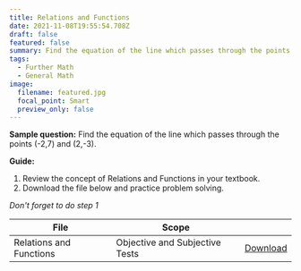 ```yaml
---
title: Relations and Functions
date: 2021-11-08T19:55:54.708Z
draft: false
featured: false
summary: Find the equation of the line which passes through the points (-2,7) and (2,-3).
tags:
  - Further Math
  - General Math
image:
  filename: featured.jpg
  focal_point: Smart
  preview_only: false
---
```


**Sample question:**  Find the equation of the line which passes through the points (-2,7) and (2,-3).

**Guide:**
1. Review the concept of Relations and Functions in your textbook.
2. Download the file below and practice problem solving.

_Don't forget to do step 1_

| File                       |  Scope                       |             |
| -------------------------- |------------------------------| ----------- |
| Relations and Functions     | Objective and Subjective Tests    | [Download](https://drive.google.com/uc?export=download&id=19wAlLCbkd_2a8DU2WWbB3jHrNYzGIpQK)       |


